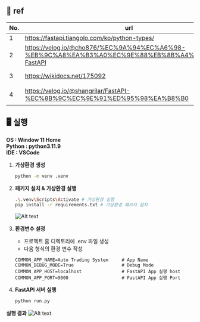 ## 📜 ref
| No. | url | description |
|---|----------|-----| 
| 1 | https://fastapi.tiangolo.com/ko/python-types/| type hint
| 2 |https://velog.io/@cho876/%EC%9A%94%EC%A6%98-%EB%9C%A8%EA%B3%A0%EC%9E%88%EB%8B%A4%EB%8A%94-FastAPI | about FastAPI
| 3 |https://wikidocs.net/175092 | FastAPI wiki
| 4 |https://velog.io/@shangrilar/FastAPI-%EC%8B%9C%EC%9E%91%ED%95%98%EA%B8%B0 | FastAPI 시작 & 실행


## 🖥️ 실행
**OS : Window 11 Home**<br>
**Python : python3.11.9**<br>
**IDE : VSCode**<br>

1. **가상환경 생성**
    ```bash
    python -m venv .venv
    ```

2. **패키지 설치 & 가상환경 실행**
    ```bash
    .\.venv\Scripts\Activate # 가상환경 실행
    pip install -r requirements.txt # 가상환경 패키지 설치
    ```
    ![Alt text](readmeImg/image.png)

3. **환경변수 설정**
    - 프로젝트 홈 디렉토리에 .env 파일 생성
    - 다음 형식의 환경 변수 작성
    ```
    COMMON_APP_NAME=Auto Trading System     # App Name
    COMMON_DEBUG_MODE=True                  # Debug Mode
    COMMON_APP_HOST=localhost               # FastAPI App 실행 host
    COMMON_APP_PORT=9000                    # FastAPI App 실행 Port
    ```

4. **FastAPI 서버 실행**
    ```bash
    python run.py
    ```

**실행 결과**
![Alt text](readmeImg/image-1.png)